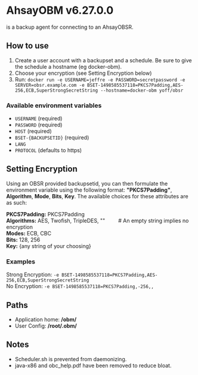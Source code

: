 # AhsayOBM v6.27.0.0
is a backup agent for connecting to an AhsayOBSR.

## How to use
1. Create a user account with a backupset and a schedule. Be sure to give the schedule a hostname (eg docker-obm).
3. Choose your encryption (see Setting Encryption below)
2. Run: `docker run -e USERNAME=jeffre -e PASSWORD=secretpassword -e SERVER=obsr.example.com -e BSET-1498585537118=PKCS7Padding,AES-256,ECB,SuperStrongSecretString --hostname=docker-obm yoff/obsr`

### Available environment variables
+ `USERNAME` (required)
+ `PASSWORD` (required)
+ `HOST`  (required)
+ `BSET-{BACKUPSETID}`   (required)
+ `LANG`
+ `PROTOCOL` (defaults to https)

## Setting Encryption
Using an OBSR provided backupsetid, you can then formulate the
environment variable using the following format: **"PKCS7Padding"**, **Algorithm**,
**Mode**, **Bits**, **Key**.  The available choices for these attributes are as
such:

**PKCS7Padding:** PKCS7Padding  
**Algorithms:** AES, Twofish, TripleDES, "" &nbsp; &nbsp; &nbsp; &nbsp; # An empty string implies no encryption  
**Modes:** ECB, CBC  
**Bits:** 128, 256  
**Key:** {any string of your choosing}  

### Examples
Strong Encryption: `-e BSET-1498585537118=PKCS7Padding,AES-256,ECB,SuperStrongSecretString`  
No Encryption: `-e BSET-1498585537118=PKCS7Padding,-256,,`  


## Paths
+ Application home: **/obm/**
+ User Config: **/root/.obm/**

## Notes
+ Scheduler.sh is prevented from daemonizing.
+ java-x86 and obc_help.pdf have been removed to reduce bloat.
